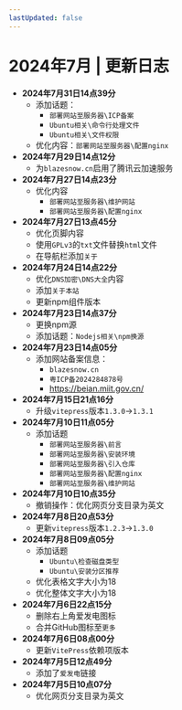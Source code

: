 ```yaml
---
lastUpdated: false
---
```


# 2024年7月 | 更新日志

- **2024年7月31日14点39分**
    - 添加话题：
        - ```部署网站至服务器\ICP备案```
        - ```Ubuntu相关\命令行处理文件```
        - ```Ubuntu相关\文件权限```
    - 优化内容：```部署网站至服务器\配置nginx```
- **2024年7月29日14点12分**
    - 为```blazesnow.cn```启用了腾讯云加速服务
- **2024年7月27日14点23分**
    - 优化内容
        - ```部署网站至服务器\维护网站```
        - ```部署网站至服务器\配置nginx```
- **2024年7月27日13点45分**
    - 优化页脚内容
    - 使用```GPLv3```的```txt```文件替换```html```文件
    - 在导航栏添加```关于```
- **2024年7月24日14点22分**
    - 优化```DNS加密\DNS大全```内容
    - 添加```关于本站```
    - 更新npm组件版本
- **2024年7月23日14点37分**
    - 更换npm源
    - 添加话题：```Nodejs相关\npm换源```
- **2024年7月23日14点05分**
    - 添加网站备案信息：
        - ```blazesnow.cn```
        - ```粤ICP备2024284878号```
        - <https://beian.miit.gov.cn/>
- **2024年7月15日21点16分**
    - 升级```vitepress```版本```1.3.0```->```1.3.1```
- **2024年7月10日11点05分**
    - 添加话题
        - ```部署网站至服务器\前言```
        - ```部署网站至服务器\安装环境```
        - ```部署网站至服务器\引入仓库```
        - ```部署网站至服务器\配置nginx```
        - ```部署网站至服务器\维护网站```
- **2024年7月10日10点35分**
    - 撤销操作：优化网页分支目录为英文
- **2024年7月8日20点53分**
    - 更新```vitepress```版本```1.2.3```->```1.3.0```
- **2024年7月8日09点05分**
    - 添加话题
        - ```Ubuntu\检查磁盘类型```
        - ```Ubuntu\安装分区推荐```
    - 优化表格文字大小为18
    - 优化整体文字大小为18
- **2024年7月6日22点15分**
    - 删除右上角爱发电图标
    - 合并GitHub图标至```更多```
- **2024年7月6日08点00分**
    - 更新```VitePress```依赖项版本
- **2024年7月5日12点49分**
    - 添加了```爱发电```链接
- **2024年7月5日10点07分**
    - 优化网页分支目录为英文
